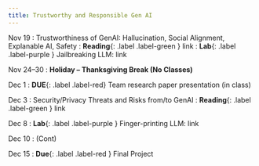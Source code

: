 ```yaml
---
title: Trustworthy and Responsible Gen AI
---
```


Nov 19
: Trustworthiness of GenAI: Hallucination, Social Alignment, Explanable AI, Safety
: **Reading**{: .label .label-green } link
: **Lab**{: .label .label-purple } Jailbreaking LLM: link

Nov 24–30
: **Holiday – Thanksgiving Break (No Classes)**


Dec 1
: **DUE**{: .label .label-red} Team research paper presentation (in class)

Dec 3
: Security/Privacy Threats and Risks from/to GenAI
: **Reading**{: .label .label-green } link

Dec 8
: **Lab**{: .label .label-purple } Finger-printing LLM: link

Dec 10
: (Cont)

Dec 15
: **Due**{: .label .label-red } Final Project